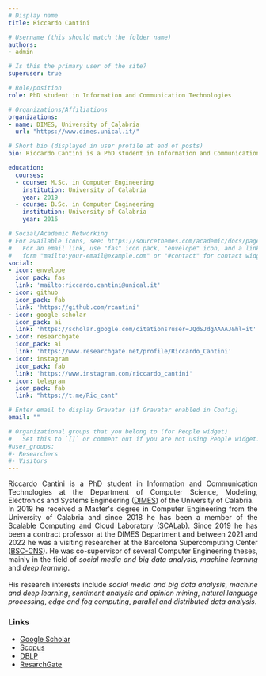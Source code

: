 ```yaml
---
# Display name
title: Riccardo Cantini

# Username (this should match the folder name)
authors:
- admin

# Is this the primary user of the site?
superuser: true

# Role/position
role: PhD student in Information and Communication Technologies

# Organizations/Affiliations
organizations:
- name: DIMES, University of Calabria
  url: "https://www.dimes.unical.it/"

# Short bio (displayed in user profile at end of posts)
bio: Riccardo Cantini is a PhD student in Information and Communication Technologies at the Department of Computer Science, Modeling, Electronics and Systems Engineering (DIMES) of the University of Calabria. His current research focuses on *social media and big data analysis*, *machine and deep learning*, *sentiment analysis and opinion mining*, *natural language processing*, *edge and fog computing*, *parallel and distributed data analysis*.

education:
  courses:
  - course: M.Sc. in Computer Engineering
    institution: University of Calabria
    year: 2019
  - course: B.Sc. in Computer Engineering
    institution: University of Calabria
    year: 2016

# Social/Academic Networking
# For available icons, see: https://sourcethemes.com/academic/docs/page-builder/#icons
#   For an email link, use "fas" icon pack, "envelope" icon, and a link in the
#   form "mailto:your-email@example.com" or "#contact" for contact widget.
social:
- icon: envelope
  icon_pack: fas
  link: 'mailto:riccardo.cantini@unical.it'
- icon: github
  icon_pack: fab
  link: 'https://github.com/rcantini'
- icon: google-scholar
  icon_pack: ai
  link: 'https://scholar.google.com/citations?user=JQdSJdgAAAAJ&hl=it'
- icon: researchgate
  icon_pack: ai
  link: 'https://www.researchgate.net/profile/Riccardo_Cantini'
- icon: instagram
  icon_pack: fab
  link: 'https://www.instagram.com/riccardo_cantini'
- icon: telegram
  icon_pack: fab
  link: "https://t.me/Ric_cant"

# Enter email to display Gravatar (if Gravatar enabled in Config)
email: ""

# Organizational groups that you belong to (for People widget)
#   Set this to `[]` or comment out if you are not using People widget.
#user_groups:
#- Researchers
#- Visitors
---
```

<div style="text-align: justify">
Riccardo Cantini is a PhD student in Information and Communication Technologies at the Department of Computer Science, Modeling, Electronics and Systems Engineering (<a href="https://www.dimes.unical.it/">DIMES</a>) of the University of Calabria.
<br>In 2019 he received a Master's degree in Computer Engineering from the University of Calabria and since 2018 he has been a member of the Scalable Computing and Cloud Laboratory (<a href="http://scalab.dimes.unical.it/">SCALab</a>).
Since 2019 he has been a contract professor at the DIMES Department and between 2021 and 2022 he was a visiting researcher at the Barcelona Supercomputing Center (<a href="https://www.bsc.es/">BSC-CNS</a>). 
He was co-supervisor of several Computer Engineering theses, mainly in the field of <i>social media and big data analysis</i>, <i>machine learning</i> and <i>deep learning</i>. 
<br><br>His research interests include <i>social media and big data analysis</i>, <i>machine and deep learning</i>, <i>sentiment analysis and opinion mining</i>, <i>natural language processing</i>, <i>edge and fog computing</i>, <i>parallel and distributed data analysis</i>.
</div>
<div class="col-md-5">
<h3>Links</h3>
<ul>
  <li> <a href="https://scholar.google.com/citations?hl=it&amp;user=JQdSJdgAAAAJ">Google Scholar</a></li>
  <li> <a href="https://www.scopus.com/authid/detail.uri?authorId=57215871062">Scopus</a></li>
  <li> <a href="https://dblp.org/pid/261/8279.html">DBLP</a></li>
  <li> <a href="https://www.researchgate.net/profile/Riccardo-Cantini">ResarchGate</a></div></li>
</ul>
</div>